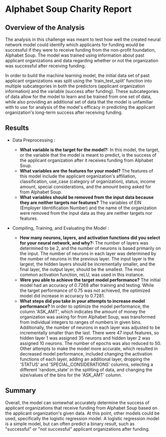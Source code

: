 # Alphabet Soup Charity Report

## Overview of the Analysis

The analysis in this challenge was meant to test how well the created neural network model could identify which applicants for funding would be successful if they were to receive funding from the non-profit foundation, Alphabet Soup. The model was trained using information about past applicant organizations and data regarding whether or not the organization was successful after receiving funding. 

In order to build the machine learning model, the initial data set of past applicant organizations was split using the 'train_test_split' function into multiple subcategories in both the predictors (applicant organization information) and the variable (success after funding). These subcategories of data allow for the model to learn and be trained from one set of data, while also providing an additional set of data that the model is unfamiliar with to use for analysis of the model's efficacy in predicting the applicant organization's long-term success after receiving funding. 

## Results

* Data Preprocessing :
    * __What variable is the target for the model?:__ In this model, the target, or the variable that the model is meant to predict, is the success of the applicant organization after it receives funding from Alphabet Soup. 
    * __What variables are the features for your model?__ The features of this model include the applicant organization's affiliation, classification, use_case (category of organization), status, income amount, special considerations, and the amount being asked for from Alphabet Soup.
    * __What variables should be removed from the input data because they are neither targets nor features?__ The variables of EIN (Employer Identification Number) and the name of the organization were removed from the input data as they are neither targets nor features. 
    
* Compiling, Training, and Evaluating the Model :
    * __How many neurons, layers, and activation functions did you select for your neural network, and why?:__ The number of layers was determined to be 2, and the number of neurons is based primarily on the input. The number of neurons in each layer was determined by the number of neurons in the previous layer. The input layer is the largest, the hidden layers should be incrementally smaller, and the final layer, the output layer, should be the smallest. The most common activation function, reLU, was used in this instance. 
    * __Were you able to achieve the target model performance?__ The initial model had an accuracy of 0.7268 after training and testing. While the target performance of 0.75 was not achieved, the optimized model did increase in accuracy to 0.7281. 
    * __What steps did you take in your attempts to increase model performance?__ In order to optimize the model performance, the column 'ASK_AMT', which indicates the amount of money the organization was asking for from Alphabet Soup, was transformed from individual integers to ranges of numbers in given bins. Additionally, the number of neurons in each layer was adjusted to be incrementally smaller than the last. There were 47 input features, so hidden layer 1 was assigned 35 neurons and hidden layer 2 was assigned 10 neurons. The number of epochs was also reduced to 50. Other attempts to make the model more accurate, which resulted in decreased model performance, included changing the activation functions of each layer, adding an additional layer, dropping the 'STATUS' and 'SPECIAL_CONSIDERATIONS' columns, selecting a different 'random_state' in the splitting of data, and changing the size/values of the bins for the 'ASK_AMT' column. 

## Summary
Overall, the model can somewhat accurately determine the success of applicant organizations that receive funding from Alphabet Soup based on the applicant organization's given data. At this point, other models could be used, specifically the logistic regression model. A logistic regression model is a simple model, but can often predict a binary result, such as "successful" or "not successful" applicant organizations after funding. 
